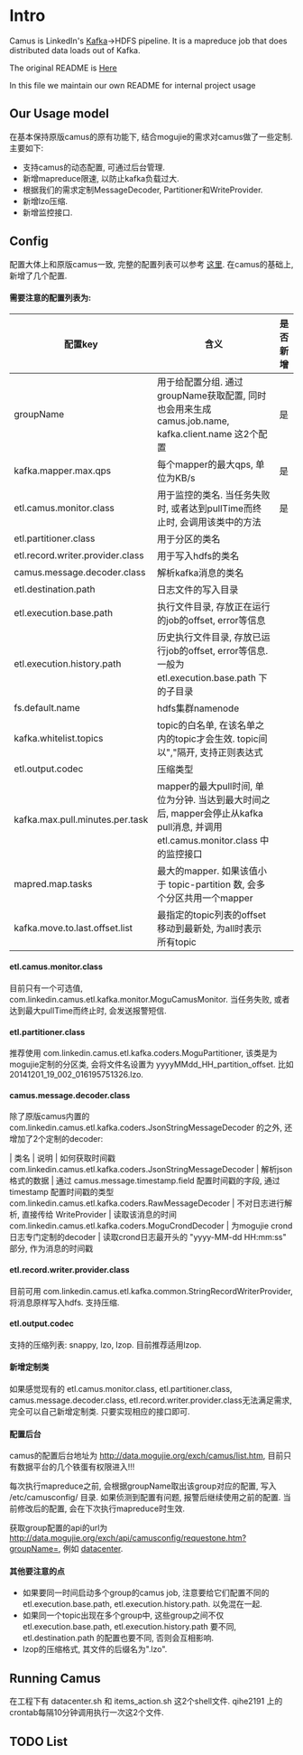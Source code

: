 # Intro
Camus is LinkedIn's [Kafka](http://kafka.apache.org "Kafka")->HDFS pipeline. It is a mapreduce job that does distributed data loads out of Kafka. 

The original README is [Here](./README.orig.md)

In this file we maintain our own README for internal project usage


## Our Usage model

在基本保持原版camus的原有功能下, 结合mogujie的需求对camus做了一些定制. 主要如下:

* 支持camus的动态配置, 可通过后台管理.
* 新增mapreduce限速, 以防止kafka负载过大.
* 根据我们的需求定制MessageDecoder, Partitioner和WriteProvider.
* 新增lzo压缩.
* 新增监控接口.


## Config
配置大体上和原版camus一致, 完整的配置列表可以参考 [这里](https://github.com/linkedin/camus/wiki/Configuration-Parameters). 在camus的基础上, 新增了几个配置.

#### 需要注意的配置列表为:

| 配置key | 含义 | 是否新增 |
| --- | --- | --- |
| groupName | 用于给配置分组. 通过groupName获取配置, 同时也会用来生成 camus.job.name, kafka.client.name 这2个配置 | 是 |
| kafka.mapper.max.qps | 每个mapper的最大qps, 单位为KB/s | 是 |
| etl.camus.monitor.class | 用于监控的类名. 当任务失败时, 或者达到pullTime而终止时, 会调用该类中的方法 | 是 |
| etl.partitioner.class | 用于分区的类名 |
| etl.record.writer.provider.class | 用于写入hdfs的类名 | 
| camus.message.decoder.class | 解析kafka消息的类名 |
| etl.destination.path | 日志文件的写入目录
| etl.execution.base.path | 执行文件目录, 存放正在运行的job的offset, error等信息 |
| etl.execution.history.path | 历史执行文件目录, 存放已运行job的offset, error等信息. 一般为 etl.execution.base.path 下的子目录 |
| fs.default.name | hdfs集群namenode
| kafka.whitelist.topics | topic的白名单, 在该名单之内的topic才会生效. topic间以","隔开, 支持正则表达式 |
| etl.output.codec | 压缩类型 |
| kafka.max.pull.minutes.per.task | mapper的最大pull时间, 单位为分钟. 当达到最大时间之后, mapper会停止从kafka pull消息, 并调用 etl.camus.monitor.class 中的监控接口 |
| mapred.map.tasks | 最大的mapper. 如果该值小于 topic-partition 数, 会多个分区共用一个mapper |
| kafka.move.to.last.offset.list | 最指定的topic列表的offset移动到最新处, 为all时表示所有topic |


#### etl.camus.monitor.class
目前只有一个可选值, com.linkedin.camus.etl.kafka.monitor.MoguCamusMonitor. 当任务失败, 或者达到最大pullTime而终止时, 会发送报警短信.

#### etl.partitioner.class

推荐使用 com.linkedin.camus.etl.kafka.coders.MoguPartitioner, 该类是为mogujie定制的分区类, 会将文件名设置为 yyyyMMdd_HH_partition_offset. 比如 20141201_19_002_016195751326.lzo.

#### camus.message.decoder.class 

除了原版camus内置的 com.linkedin.camus.etl.kafka.coders.JsonStringMessageDecoder 的之外, 还增加了2个定制的decoder:

| 类名 | 说明 | 如何获取时间戳
com.linkedin.camus.etl.kafka.coders.JsonStringMessageDecoder | 解析json格式的数据 | 通过 camus.message.timestamp.field 配置时间戳的字段, 通过 timestamp 配置时间戳的类型
com.linkedin.camus.etl.kafka.coders.RawMessageDecoder | 不对日志进行解析, 直接传给 WriteProvider | 读取该消息的时间
com.linkedin.camus.etl.kafka.coders.MoguCrondDecoder | 为mogujie crond日志专门定制的decoder | 读取crond日志最开头的 "yyyy-MM-dd HH:mm:ss" 部分, 作为消息的时间戳

#### etl.record.writer.provider.class

目前可用 com.linkedin.camus.etl.kafka.common.StringRecordWriterProvider, 将消息原样写入hdfs. 支持压缩.

#### etl.output.codec

支持的压缩列表: snappy, lzo, lzop. 目前推荐适用lzop.

#### 新增定制类

如果感觉现有的 etl.camus.monitor.class, etl.partitioner.class, camus.message.decoder.class, etl.record.writer.provider.class无法满足需求, 完全可以自己新增定制类. 只要实现相应的接口即可.

#### 配置后台

camus的配置后台地址为 http://data.mogujie.org/exch/camus/list.htm, 目前只有数据平台的几个铁蛋有权限进入!!!

每次执行mapreduce之前, 会根据groupName取出该group对应的配置, 写入 /etc/camusconfig/ 目录. 如果侦测到配置有问题, 报警后继续使用之前的配置. 当前修改后的配置, 会在下次执行mapreduce时生效.

获取group配置的api的url为 http://data.mogujie.org/exch/api/camusconfig/requestone.htm?groupName=, 例如 [datacenter](http://data.mogujie.org/exch/api/camusconfig/requestone.htm?groupName=datacenter).


#### 其他要注意的点

* 如果要同一时间启动多个group的camus job, 注意要给它们配置不同的 etl.execution.base.path, etl.execution.history.path. 以免混在一起.
* 如果同一个topic出现在多个group中, 这些group之间不仅 etl.execution.base.path, etl.execution.history.path 要不同, etl.destination.path 的配置也要不同, 否则会互相影响.
* lzop的压缩格式, 其文件的后缀名为".lzo".

## Running Camus

在工程下有 datacenter.sh 和 items_action.sh 这2个shell文件. qihe2191 上的crontab每隔10分钟调用执行一次这2个文件.

## TODO List


